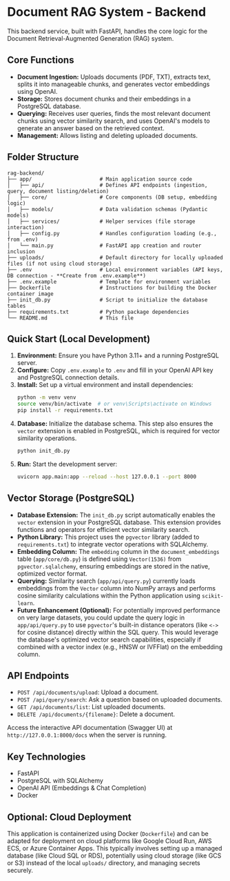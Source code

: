 # Document RAG System - Backend

This backend service, built with FastAPI, handles the core logic for the Document Retrieval-Augmented Generation (RAG) system.

## Core Functions

*   **Document Ingestion:** Uploads documents (PDF, TXT), extracts text, splits it into manageable chunks, and generates vector embeddings using OpenAI.
*   **Storage:** Stores document chunks and their embeddings in a PostgreSQL database.
*   **Querying:** Receives user queries, finds the most relevant document chunks using vector similarity search, and uses OpenAI's models to generate an answer based on the retrieved context.
*   **Management:** Allows listing and deleting uploaded documents.

## Folder Structure

```
rag-backend/
├── app/                      # Main application source code
│   ├── api/                  # Defines API endpoints (ingestion, query, document listing/deletion)
│   ├── core/                 # Core components (DB setup, embedding logic)
│   ├── models/               # Data validation schemas (Pydantic models)
│   ├── services/             # Helper services (file storage interaction)
│   ├── config.py             # Handles configuration loading (e.g., from .env)
│   └── main.py               # FastAPI app creation and router inclusion
├── uploads/                  # Default directory for locally uploaded files (if not using cloud storage)
├── .env                      # Local environment variables (API keys, DB connection - **Create from .env.example**)
├── .env.example              # Template for environment variables
├── Dockerfile                # Instructions for building the Docker container image
├── init_db.py                # Script to initialize the database tables
├── requirements.txt          # Python package dependencies
└── README.md                 # This file
```

## Quick Start (Local Development)

1.  **Environment:** Ensure you have Python 3.11+ and a running PostgreSQL server.
2.  **Configure:** Copy `.env.example` to `.env` and fill in your OpenAI API key and PostgreSQL connection details.
3.  **Install:** Set up a virtual environment and install dependencies:
    ```bash
    python -m venv venv
    source venv/bin/activate  # or venv\Scripts\activate on Windows
    pip install -r requirements.txt
    ```
4.  **Database:** Initialize the database schema. This step also ensures the `vector` extension is enabled in PostgreSQL, which is required for vector similarity operations.
    ```bash
    python init_db.py
    ```
5.  **Run:** Start the development server:
    ```bash
    uvicorn app.main:app --reload --host 127.0.0.1 --port 8000
    ```

## Vector Storage (PostgreSQL)

*   **Database Extension:** The `init_db.py` script automatically enables the `vector` extension in your PostgreSQL database. This extension provides functions and operators for efficient vector similarity search.
*   **Python Library:** This project uses the `pgvector` library (added to `requirements.txt`) to integrate vector operations with SQLAlchemy.
*   **Embedding Column:** The `embedding` column in the `document_embeddings` table (`app/core/db.py`) is defined using `Vector(1536)` from `pgvector.sqlalchemy`, ensuring embeddings are stored in the native, optimized vector format.
*   **Querying:** Similarity search (`app/api/query.py`) currently loads embeddings from the `Vector` column into NumPy arrays and performs cosine similarity calculations within the Python application using `scikit-learn`. 
*   **Future Enhancement (Optional):** For potentially improved performance on very large datasets, you could update the query logic in `app/api/query.py` to use `pgvector`'s built-in distance operators (like `<->` for cosine distance) directly within the SQL query. This would leverage the database's optimized vector search capabilities, especially if combined with a vector index (e.g., HNSW or IVFFlat) on the embedding column.

## API Endpoints

*   `POST /api/documents/upload`: Upload a document.
*   `POST /api/query/search`: Ask a question based on uploaded documents.
*   `GET /api/documents/list`: List uploaded documents.
*   `DELETE /api/documents/{filename}`: Delete a document.

Access the interactive API documentation (Swagger UI) at `http://127.0.0.1:8000/docs` when the server is running.

## Key Technologies

*   FastAPI
*   PostgreSQL with SQLAlchemy
*   OpenAI API (Embeddings & Chat Completion)
*   Docker

## Optional: Cloud Deployment

This application is containerized using Docker (`Dockerfile`) and can be adapted for deployment on cloud platforms like Google Cloud Run, AWS ECS, or Azure Container Apps. This typically involves setting up a managed database (like Cloud SQL or RDS), potentially using cloud storage (like GCS or S3) instead of the local `uploads/` directory, and managing secrets securely.